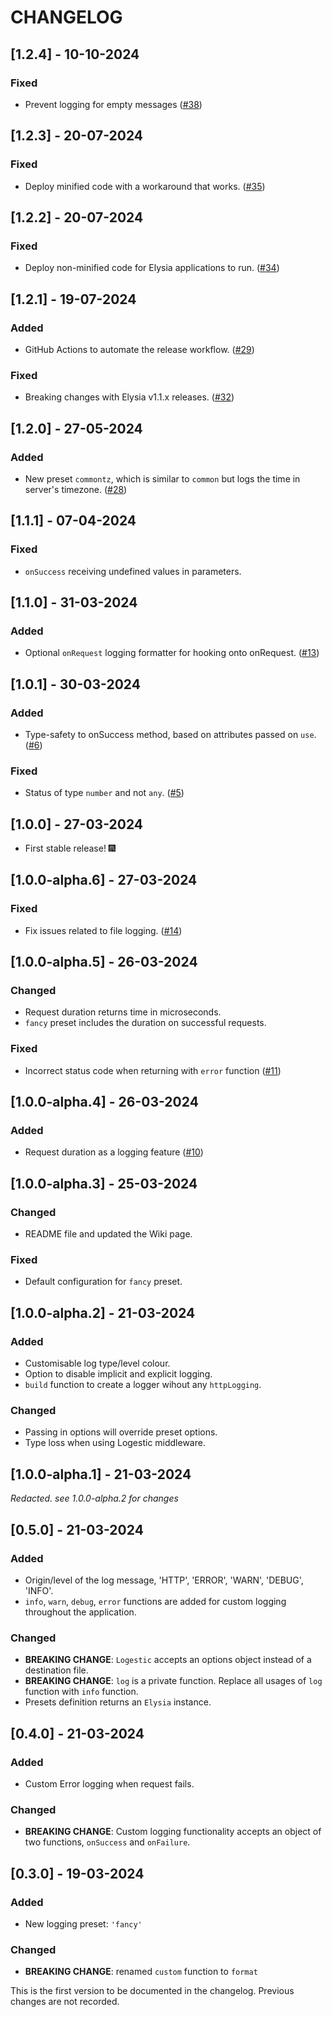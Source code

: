 # CHANGELOG

## [1.2.4] - 10-10-2024
### Fixed
- Prevent logging for empty messages ([#38](https://github.com/cybercoder-naj/logestic/pull/38))

## [1.2.3] - 20-07-2024
### Fixed
- Deploy minified code with a workaround that works. ([#35](https://github.com/cybercoder-naj/logestic/pull/35))

## [1.2.2] - 20-07-2024
### Fixed
- Deploy non-minified code for Elysia applications to run. ([#34](https://github.com/cybercoder-naj/logestic/pull/34))

## [1.2.1] - 19-07-2024
### Added
- GitHub Actions to automate the release workflow. ([#29](https://github.com/cybercoder-naj/logestic/pull/29))

### Fixed
- Breaking changes with Elysia v1.1.x releases. ([#32](https://github.com/cybercoder-naj/logestic/pull/32))

## [1.2.0] - 27-05-2024
### Added
- New preset `commontz`, which is similar to `common` but logs the time in server's timezone. ([#28](https://github.com/cybercoder-naj/logestic/pull/28))

## [1.1.1] - 07-04-2024
### Fixed
- `onSuccess` receiving undefined values in parameters.

## [1.1.0] - 31-03-2024
### Added
- Optional `onRequest` logging formatter for hooking onto onRequest. ([#13](https://github.com/cybercoder-naj/logestic/issues/13))

## [1.0.1] - 30-03-2024
### Added
- Type-safety to onSuccess method, based on attributes passed on `use`. ([#6](https://github.com/cybercoder-naj/logestic/issues/6))

### Fixed
- Status of type `number` and not `any`. ([#5](https://github.com/cybercoder-naj/logestic/issues/5))

## [1.0.0] - 27-03-2024
- First stable release! 🎆

## [1.0.0-alpha.6] - 27-03-2024
### Fixed
- Fix issues related to file logging. ([#14](https://github.com/cybercoder-naj/logestic/issues/14))

## [1.0.0-alpha.5] - 26-03-2024
### Changed
- Request duration returns time in microseconds.
- `fancy` preset includes the duration on successful requests.

### Fixed
- Incorrect status code when returning with `error` function ([#11](https://github.com/cybercoder-naj/logestic/issues/11))

## [1.0.0-alpha.4] - 26-03-2024
### Added
- Request duration as a logging feature ([#10](https://github.com/cybercoder-naj/logestic/issues/10))

## [1.0.0-alpha.3] - 25-03-2024
### Changed
- README file and updated the Wiki page.

### Fixed
- Default configuration for `fancy` preset.

## [1.0.0-alpha.2] - 21-03-2024
### Added
- Customisable log type/level colour.
- Option to disable implicit and explicit logging.
- `build` function to create a logger wihout any `httpLogging`.

### Changed
- Passing in options will override preset options.
- Type loss when using Logestic middleware.

## [1.0.0-alpha.1] - 21-03-2024
*Redacted. see 1.0.0-alpha.2 for changes*

## [0.5.0] - 21-03-2024
### Added
- Origin/level of the log message, 'HTTP', 'ERROR', 'WARN', 'DEBUG', 'INFO'.
- `info`, `warn`, `debug`, `error` functions are added for custom logging throughout the application.

### Changed
- **BREAKING CHANGE**: `Logestic` accepts an options object instead of a destination file.
- **BREAKING CHANGE**: `log` is a private function. Replace all usages of `log` function with `info` function.
- Presets definition returns an `Elysia` instance.

## [0.4.0] - 21-03-2024
### Added
- Custom Error logging when request fails.

### Changed
- **BREAKING CHANGE**: Custom logging functionality accepts an object of two functions, `onSuccess` and `onFailure`.


## [0.3.0] - 19-03-2024
### Added
- New logging preset: `'fancy'`

### Changed
- **BREAKING CHANGE**: renamed `custom` function to `format`

This is the first version to be documented in the changelog. Previous changes are not recorded.
